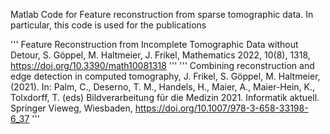 Matlab Code for Feature reconstruction from sparse tomographic data. In particular, this code is used for the publications

'''
Feature Reconstruction from Incomplete Tomographic Data without Detour, S. Göppel, M. Haltmeier, J. Frikel, Mathematics 2022, 10(8), 1318, https://doi.org/10.3390/math10081318 
'''
'''
Combining reconstruction and edge detection in computed tomography, J. Frikel, S. Göppel, M. Haltmeier, (2021). In: Palm, C., Deserno, T. M., Handels, H., Maier, A., Maier-Hein, K., Tolxdorff, T. (eds) Bildverarbeitung für die Medizin 2021. Informatik aktuell. Springer Vieweg, Wiesbaden, https://doi.org/10.1007/978-3-658-33198-6_37 
'''
